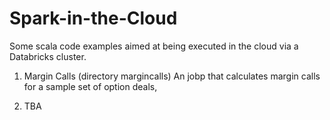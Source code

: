 # Spark-in-the-Cloud
Some scala code examples aimed at being executed in the cloud via a Databricks cluster.

1. Margin Calls (directory margincalls) An jobp that calculates margin calls for a sample set of option deals,

2. TBA
